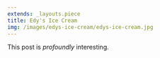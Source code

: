 ```yaml
---
extends: _layouts.piece
title: Edy's Ice Cream
img: /images/edys-ice-cream/edys-ice-cream.jpg
---
```


This post is *profoundly* interesting.